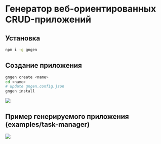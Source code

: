 # Генератор веб-ориентированных CRUD-приложений

## Установка

```bash
npm i -g gngen
```

## Создание приложения
```bash
gngen create <name>
cd <name>
# update gngen.config.json
gngen install
```

![](images/create_app.gif)

## Пример генерируемого приложения (examples/task-manager)
![](images/ready_project.gif)



